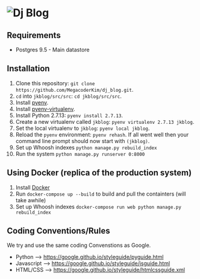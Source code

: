 # ![Dj Blog](static/img/python.png)

## Requirements
* Postgres 9.5 - Main datastore

## Installation

1. Clone this repository: `git clone https://github.com/MegacoderKim/dj_blog.git`.
2. `cd` into `jkblog/src/src`: `cd jkblog/src/src`.
3. Install [pyenv](https://github.com/yyuu/pyenv#installation).
4. Install [pyenv-virtualenv](https://github.com/yyuu/pyenv-virtualenv#installation).
5. Install Python 2.7.13: `pyenv install 2.7.13`.
6. Create a new virtualenv called `jkblog`: `pyenv virtualenv 2.7.13 jkblog`.
7. Set the local virtualenv to `jkblog`: `pyenv local jkblog`.
8. Reload the `pyenv` environment: `pyenv rehash`. If all went well then your command line prompt should now start with `(jkblog)`.
9. Set up Whoosh indexes `python manage.py rebuild_index`
10. Run the system `python manage.py runserver 0:8000`

## Using Docker (replica of the production system)


1. Install [Docker](https://docs.docker.com/engine/installation/)
2. Run `docker-compose up --build` to build and pull the containters (will take awhile)
3. Set up Whoosh indexes `docker-compose run web python manage.py rebuild_index`


## Coding Conventions/Rules

We try and use the same coding Convenstions as Google.

* Python --> https://google.github.io/styleguide/pyguide.html
* Javascript --> https://google.github.io/styleguide/jsguide.html
* HTML/CSS --> https://google.github.io/styleguide/htmlcssguide.xml
